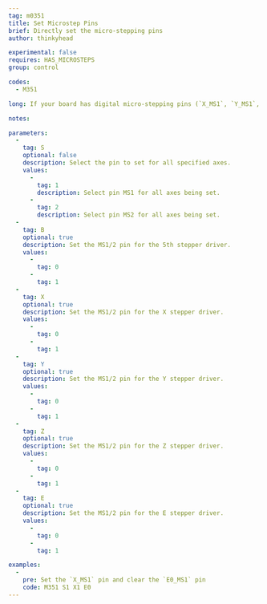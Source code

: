 ```yaml
---
tag: m0351
title: Set Microstep Pins
brief: Directly set the micro-stepping pins
author: thinkyhead

experimental: false
requires: HAS_MICROSTEPS
group: control

codes:
  - M351

long: If your board has digital micro-stepping pins (`X_MS1`, `Y_MS1`, etc.), use this command to set the micro-steps.

notes:

parameters:
  -
    tag: S
    optional: false
    description: Select the pin to set for all specified axes.
    values:
      -
        tag: 1
        description: Select pin MS1 for all axes being set.
      -
        tag: 2
        description: Select pin MS2 for all axes being set.
  -
    tag: B
    optional: true
    description: Set the MS1/2 pin for the 5th stepper driver.
    values:
      -
        tag: 0
      -
        tag: 1
  -
    tag: X
    optional: true
    description: Set the MS1/2 pin for the X stepper driver.
    values:
      -
        tag: 0
      -
        tag: 1
  -
    tag: Y
    optional: true
    description: Set the MS1/2 pin for the Y stepper driver.
    values:
      -
        tag: 0
      -
        tag: 1
  -
    tag: Z
    optional: true
    description: Set the MS1/2 pin for the Z stepper driver.
    values:
      -
        tag: 0
      -
        tag: 1
  -
    tag: E
    optional: true
    description: Set the MS1/2 pin for the E stepper driver.
    values:
      -
        tag: 0
      -
        tag: 1

examples:
  -
    pre: Set the `X_MS1` pin and clear the `E0_MS1` pin
    code: M351 S1 X1 E0
---
```

